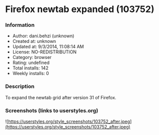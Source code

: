 # Firefox newtab expanded (103752)

### Information
- Author: dani.behzi (unknown)
- Created at: unknown
- Updated at: 9/3/2014, 11:08:14 AM
- License: NO-REDISTRIBUTION
- Category: browser
- Rating: undefined
- Total installs: 142
- Weekly installs: 0


### Description
To expand the newtab grid after version 31  of Firefox.


### Screenshots (links to userstyles.org)
![https://userstyles.org/style_screenshots/103752_after.jpeg](https://userstyles.org/style_screenshots/103752_after.jpeg)


